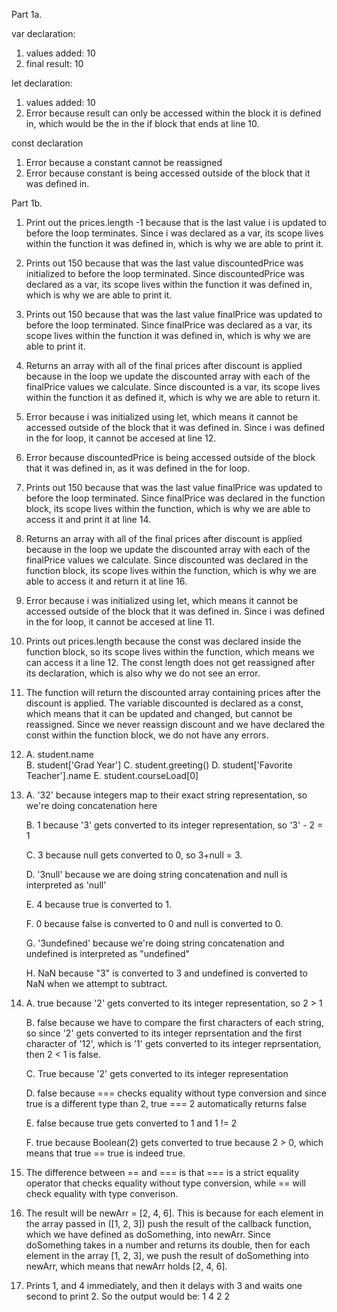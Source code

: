 
Part 1a. 

var declaration:
1. values added: 10 
2. final result: 10 

let declaration: 
1. values added: 10 
2. Error because result can only be accessed within the block it is defined in, which would be the in the if block that ends at line 10.

const declaration
1. Error because a constant cannot be reassigned 
2. Error because constant is being accessed outside of the block that it was defined in. 

Part 1b.

1. Print out the prices.length -1 because that is the last value i is updated to before the loop terminates. Since i was declared as a var, its scope lives within the function it was defined in, which is why we are able to print it.


2. Prints out 150 because that was the last value discountedPrice was initialized to before the loop terminated. Since discountedPrice was declared as a var, its scope lives within the function it was defined in, which is why we are able to print it.


3. Prints out 150 because that was the last value finalPrice was updated to before the loop terminated. Since finalPrice was declared as a var, its scope lives within the function it was defined in, which is why we are able to print it.


4. Returns an array with all of the final prices after discount is applied because in the loop we update the discounted array with each of the finalPrice values we calculate. Since discounted is a var, its scope lives within the function it as defined it, which is why we are able to return it.


5. Error because i was initialized using let, which means it cannot be accessed outside of the block that it was defined in. Since i was defined in the for loop, it cannot be accesed at line 12. 


6. Error because discountedPrice is being accessed outside of the block that it was defined in, as it was defined in the for loop. 


7. Prints out 150 because that was the last value finalPrice was updated to before the loop terminated. Since finalPrice was declared in the function block, its scope lives within the function, which is why we are able to access it and print it at line 14.


8. Returns an array with all of the final prices after discount is applied because in the loop we update the discounted array with each of the finalPrice values we calculate. Since discounted was declared in the function block, its scope lives within the function, which is why we are able to access it and return it at line 16.


9.  Error because i was initialized using let, which means it cannot be accessed outside of the block that it was defined in. Since i was defined in the for loop, it cannot be accesed at line 11.


10. Prints out prices.length because the const was declared inside the function block, so its scope lives within the function, which means we can access it a line 12. The const length does not get reassigned after its declaration, which is also why we do not see an error.


11. The function will return the discounted array containing prices after the discount is applied. The variable discounted is declared as a const, which means that it can be updated and changed, but cannot be reassigned. Since we never reassign discount and we have declared the const within the function block, we do not have any errors.


12.   
    A. student.name  
    B. student['Grad Year']
    C. student.greeting()
    D. student['Favorite Teacher'].name
    E. student.courseLoad[0]
13. 
    A. '32' because integers map to their exact string representation, so we're doing concatenation here

    B. 1 because '3' gets converted to its integer representation, so '3' - 2 = 1

    C. 3 because null gets converted to 0, so 3+null = 3.

    D. '3null' because we are doing string concatenation and null is interpreted as 'null' 

    E. 4 because true is converted to 1. 

    F. 0 because false is converted to 0 and null is converted to 0.

    G. '3undefined' because we're doing string concatenation and undefined is interpreted as "undefined" 

    H. NaN because "3" is converted to 3 and undefined is converted to NaN when we attempt to subtract.

14.    
    A. true because '2' gets converted to its integer representation, so 2 > 1   

    B. false because we have to compare the first characters of each string, so since '2' gets converted to its integer reprsentation and the first character of '12', which is '1' gets converted to its integer reprsentation, then 2 < 1 is false. 

    C. True because '2' gets converted to its integer representation 

    D. false because === checks equality without type conversion and since true is a different type than 2, true === 2 automatically returns false

    E. false because true gets converted to 1 and 1 != 2

    F. true because Boolean(2) gets converted to true because 2 > 0, which means that true == true is indeed true. 
    
15. The difference between == and === is that === is a strict equality operator that checks equality without type conversion, while == will check equality with type converison.  
    
    
17.  The result will be  newArr = [2, 4, 6]. This is because for each element in the array passed in ([1, 2, 3]) push the result of the callback function, which we have defined as doSomething, into newArr. Since doSomething takes in a number and returns its double, then for each element in the array [1, 2, 3], we push the result of doSomething into newArr, which means that newArr holds [2, 4, 6]. 
    
18.  Prints 1, and 4 immediately, and then it delays with 3 and waits one second to print 2. So the output would be: 
    1 
    4
    2
    2